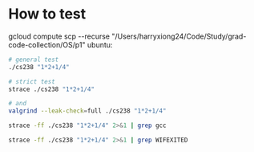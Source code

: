 # How to test

gcloud compute scp --recurse "/Users/harryxiong24/Code/Study/grad-code-collection/OS/p1" ubuntu:

```bash
# general test
./cs238 "1*2+1/4"

# strict test
strace ./cs238 "1*2+1/4"

# and
valgrind --leak-check=full ./cs238 "1*2+1/4"

strace -ff ./cs238 "1*2+1/4" 2>&1 | grep gcc

strace -ff ./cs238 "1*2+1/4" 2>&1 | grep WIFEXITED
```
